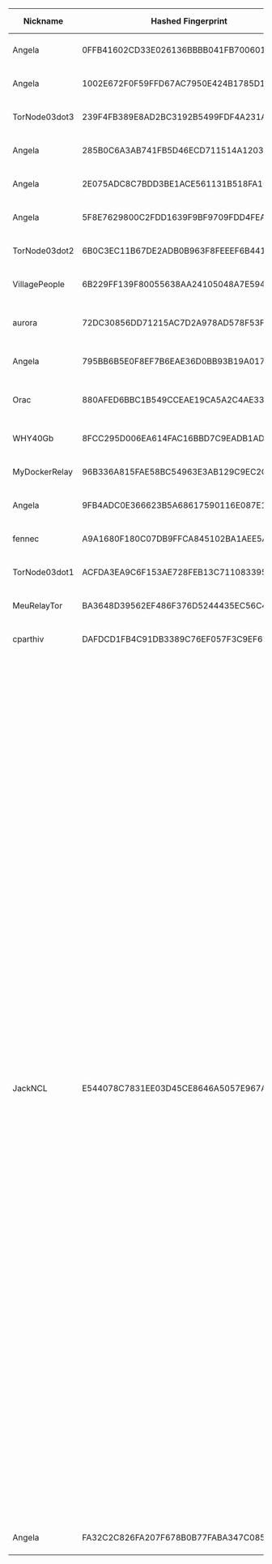 | Nickname |  Hashed Fingerprint	| Or Addresses | Contact | Running | Flags | Last Seen | First Seen | Last Restarted | Advertised Bandwidth | Platform | Version | Version Status | Recommended Version | Verified hostnames | Exit policy |
|---|---|---|---|---|---|---|---|---|---|---|---|---|---|---|---|
|Angela | 0FFB41602CD33E026136BBBB041FB700601350B7 | ["64.31.4.126:12345"] | N/A | true | Running, V2Dir, Valid | 2025-08-09 14:00:00 | 2025-08-09 11:00:00 | 2025-08-09 10:38:07 | 0 | Tor 0.4.8.14 on Linux | 0.4.8.14 | recommended | true | ["npr.redsocean.com"] | ["reject *:*"]|
|Angela | 1002E672F0F59FFD67AC7950E424B1785D104359 | ["64.31.4.126:11111"] | N/A | true | Running, V2Dir, Valid | 2025-08-09 14:00:00 | 2025-08-09 11:00:00 | 2025-08-09 10:38:08 | 0 | Tor 0.4.8.14 on Linux | 0.4.8.14 | recommended | true | ["npr.redsocean.com"] | ["reject *:*"]|
|TorNode03dot3 | 239F4FB389E8AD2BC3192B5499FDF4A231AC08E2 | ["89.58.43.71:9003","[2a03:4000:66:bf::11e8]:9003"] | mRtjR4JX6pgJ@protonmail.ch | true | Running, Valid | 2025-08-09 14:00:00 | 2025-08-09 13:00:00 | 2025-08-09 12:09:54 | 0 | Tor 0.4.8.17 on Linux | 0.4.8.17 | recommended | true | N/A | ["reject *:*"]|
|Angela | 285B0C6A3AB741FB5D46ECD711514A120302F807 | ["64.31.4.126:8080"] | N/A | true | Running, V2Dir, Valid | 2025-08-09 14:00:00 | 2025-08-09 11:00:00 | 2025-08-09 10:38:06 | 0 | Tor 0.4.8.14 on Linux | 0.4.8.14 | recommended | true | ["npr.redsocean.com"] | ["reject *:*"]|
|Angela | 2E075ADC8C7BDD3BE1ACE561131B518FA1CA3B1B | ["64.31.4.126:25"] | N/A | true | Running, V2Dir, Valid | 2025-08-09 14:00:00 | 2025-08-09 11:00:00 | 2025-08-09 10:38:07 | 0 | Tor 0.4.8.14 on Linux | 0.4.8.14 | recommended | true | ["npr.redsocean.com"] | ["reject *:*"]|
|Angela | 5F8E7629800C2FDD1639F9BF9709FDD4FEA9352C | ["64.31.4.126:18443"] | N/A | true | Running, V2Dir, Valid | 2025-08-09 14:00:00 | 2025-08-09 11:00:00 | 2025-08-09 10:38:07 | 0 | Tor 0.4.8.14 on Linux | 0.4.8.14 | recommended | true | ["npr.redsocean.com"] | ["reject *:*"]|
|TorNode03dot2 | 6B0C3EC11B67DE2ADB0B963F8FEEEF6B441AB868 | ["89.58.43.71:9002","[2a03:4000:66:bf::11e8]:9002"] | mRtjR4JX6pgJ@protonmail.ch | true | Running, Valid | 2025-08-09 14:00:00 | 2025-08-09 13:00:00 | 2025-08-09 12:11:03 | 0 | Tor 0.4.8.17 on Linux | 0.4.8.17 | recommended | true | N/A | ["reject *:*"]|
|VillagePeople | 6B229FF139F80055638AA24105048A7E594D9EAB | ["151.217.138.242:443","[2a05:2d01:2025:1011:be24:11ff:fec5:1c99]:443"] | no@contact.nl | true | Running, V2Dir, Valid | 2025-08-09 14:00:00 | 2025-08-09 09:00:00 | 2025-08-09 08:28:00 | 0 | Tor 0.4.8.17 on Linux | 0.4.8.17 | recommended | true | N/A | ["reject *:*"]|
|aurora | 72DC30856DD71215AC7D2A978AD578F53F3E355B | ["109.173.161.111:8082"] | Stanislaw Halik <sthalik@misaki.pl> | true | Running, V2Dir, Valid | 2025-08-09 14:00:00 | 2025-08-09 12:00:00 | 2025-08-09 11:44:15 | 0 | Tor 0.4.8.16 on FreeBSD | 0.4.8.16 | recommended | true | ["d161-111.icpnet.pl"] | ["reject *:*"]|
|Angela | 795BB6B5E0F8EF7B6EAE36D0BB93B19A01788AE8 | ["64.31.4.126:8443"] | N/A | true | Running, V2Dir, Valid | 2025-08-09 14:00:00 | 2025-08-09 11:00:00 | 2025-08-09 10:38:06 | 0 | Tor 0.4.8.14 on Linux | 0.4.8.14 | recommended | true | ["npr.redsocean.com"] | ["reject *:*"]|
|Orac | 880AFED6BBC1B549CCEAE19CA5A2C4AE338D0EA0 | ["45.9.148.220:443","[2a0e:fa00:0:ab::1]:443"] | your@e-mail | true | Fast, Running, V2Dir, Valid | 2025-08-09 14:00:00 | 2025-08-09 10:00:00 | 2025-08-09 09:22:09 | 153600 | Tor 0.4.8.14 on Linux | 0.4.8.14 | recommended | true | N/A | ["reject *:*"]|
|WHY40Gb | 8FCC295D006EA614FAC16BBD7C9EADB1AD518637 | ["151.217.191.116:9001","[2a05:2d01:2025:1064:250:56ff:fe87:9d6]:9001"] | Kevin van aalst <kevin@why2025.noop> | true | Running, V2Dir, Valid | 2025-08-09 14:00:00 | 2025-08-09 13:00:00 | 2025-08-09 12:29:11 | 0 | Tor 0.4.8.10 on Linux | 0.4.8.10 | recommended | true | N/A | ["reject *:*"]|
|MyDockerRelay | 96B336A815FAE58BC54963E3AB129C9EC2CCE09E | ["83.167.224.198:9001"] | Random Person <nobody AT example dot com> | true | Running, V2Dir, Valid | 2025-08-09 14:00:00 | 2025-08-09 11:00:00 | 2025-08-09 10:09:20 | 0 | Tor 0.4.8.14 on Linux | 0.4.8.14 | recommended | true | N/A | ["reject *:*"]|
|Angela | 9FB4ADC0E366623B5A68617590116E087E15DC00 | ["64.31.4.126:22222"] | N/A | true | Running, V2Dir, Valid | 2025-08-09 14:00:00 | 2025-08-09 11:00:00 | 2025-08-09 10:38:07 | 0 | Tor 0.4.8.14 on Linux | 0.4.8.14 | recommended | true | ["npr.redsocean.com"] | ["reject *:*"]|
|fennec | A9A1680F180C07DB9FFCA845102BA1AEE5A24B11 | ["47.198.108.45:9090"] | spam@fennec.lol | true | Running, V2Dir, Valid | 2025-08-09 14:00:00 | 2025-08-09 07:00:00 | 2025-08-09 06:52:08 | 0 | Tor 0.4.8.17 on Linux | 0.4.8.17 | recommended | true | ["47-198-108-45.fdr01.lkld.fl.ip.frontiernet.net"] | ["reject *:*"]|
|TorNode03dot1 | ACFDA3EA9C6F153AE728FEB13C7110833959BDF5 | ["89.58.43.71:9001","[2a03:4000:66:bf::11e8]:9001"] | mRtjR4JX6pgJ@protonmail.ch | true | Running, Valid | 2025-08-09 14:00:00 | 2025-08-09 13:00:00 | 2025-08-09 12:12:06 | 0 | Tor 0.4.8.17 on Linux | 0.4.8.17 | recommended | true | N/A | ["reject *:*"]|
|MeuRelayTor | BA3648D39562EF486F376D5244435EC56C434083 | ["72.60.0.7:9001","[2a02:4780:14:1e49::1]:9001"] | estudante@exemplo.com | true | Running, V2Dir, Valid | 2025-08-09 14:00:00 | 2025-08-09 00:00:00 | 2025-08-08 23:16:18 | 0 | Tor 0.4.8.10 on Linux | 0.4.8.10 | recommended | true | ["srv937921.hstgr.cloud"] | ["reject *:*"]|
|cparthiv | DAFDCD1FB4C91DB3389C76EF057F3C9EF678912B | ["50.35.11.234:9011"] | tor@parthiv.dev | true | Running, V2Dir, Valid | 2025-08-09 14:00:00 | 2025-08-09 03:00:00 | 2025-08-09 12:16:44 | 0 | Tor 0.4.8.17 on Linux | 0.4.8.17 | recommended | true | N/A | ["reject *:*"]|
|JackNCL | E544078C7831EE03D45CE8646A5057E967A259B6 | ["167.249.30.245:8888"] | zalankaar@gmail.com | true | Exit, Running, V2Dir, Valid | 2025-08-09 14:00:00 | 2025-08-09 09:00:00 | 2025-08-09 07:51:47 | 0 | Tor 0.4.8.17 on Windows 8 [or later] | 0.4.8.17 | recommended | true | N/A | ["reject 0.0.0.0/8:*","reject 169.254.0.0/16:*","reject 127.0.0.0/8:*","reject 192.168.0.0/16:*","reject 10.0.0.0/8:*","reject 172.16.0.0/12:*","reject 167.249.30.245:*","accept *:20-21","accept *:22","accept *:23","accept *:43","accept *:53","accept *:79","accept *:80-81","accept *:88","accept *:110","accept *:143","accept *:194","accept *:220","accept *:389","accept *:443","accept *:464","accept *:465","accept *:531","accept *:543-544","accept *:554","accept *:563","accept *:587","accept *:636","accept *:706","accept *:749","accept *:853","accept *:873","accept *:902-904","accept *:981","accept *:989-990","accept *:991","accept *:992","accept *:993","accept *:994","accept *:995","accept *:1194","accept *:1220","accept *:1293","accept *:1500","accept *:1533","accept *:1677","accept *:1723","accept *:1755","accept *:1863","accept *:2082","accept *:2083","accept *:2086-2087","accept *:2095-2096","accept *:2102-2104","accept *:3128","accept *:3389","accept *:3690","accept *:4321","accept *:4643","accept *:5050","accept *:5190","accept *:5222-5223","accept *:5228","accept *:5900-5999","accept *:6660-6669","accept *:6679","accept *:6697","accept *:8000","accept *:8008","accept *:8074","accept *:8080","accept *:8082","accept *:8087-8088","accept *:8232-8233","accept *:8332-8333","accept *:8443","accept *:8888","accept *:9418","accept *:9999","accept *:10000","accept *:11371","accept *:19294","accept *:19638","accept *:50002","accept *:64738","reject *:*"]|
|Angela | FA32C2C826FA207F678B0B77FABA347C085F00DC | ["64.31.4.126:3389"] | N/A | true | Running, V2Dir, Valid | 2025-08-09 14:00:00 | 2025-08-09 11:00:00 | 2025-08-09 10:38:07 | 0 | Tor 0.4.8.14 on Linux | 0.4.8.14 | recommended | true | ["npr.redsocean.com"] | ["reject *:*"]|

